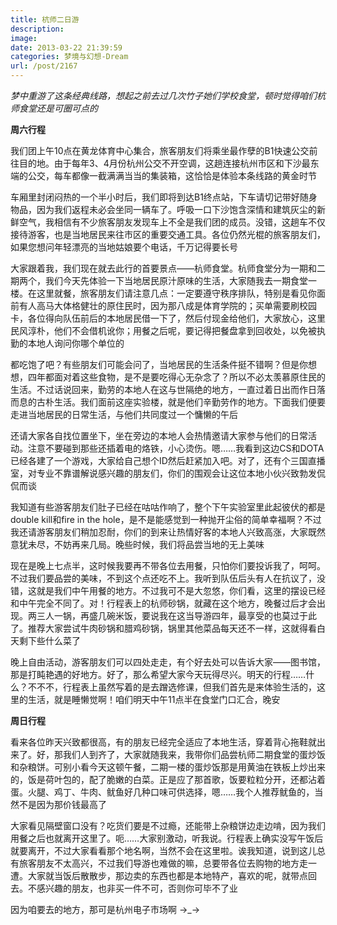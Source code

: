 ```yaml
---
title: 杭师二日游
description: 
image: 
date: 2013-03-22 21:39:59
categories: 梦境与幻想-Dream
url: /post/2167
---
```


_梦中重游了这条经典线路，想起之前去过几次竹子她们学校食堂，顿时觉得咱们杭师食堂还是可圈可点的_

**周六行程**

我们团上午10点在黄龙体育中心集合，旅客朋友们将乘坐最作孽的B1快速公交前往目的地。由于每年3、4月份杭州公交不开空调，这趟连接杭州市区和下沙最东端的公交，每车都像一截满满当当的集装箱，这恰恰是体验本条线路的黄金时节

车厢里封闭闷热的一个半小时后，我们即将到达B1终点站，下车请切记带好随身物品，因为我们返程未必会坐同一辆车了。呼吸一口下沙饱含深情和建筑灰尘的新鲜空气，我相信有不少旅客朋友发现车上不全是我们团的成员。没错，这趟车不仅接待游客，也是当地居民来往市区的重要交通工具。各位仍然光棍的旅客朋友们，如果您想问年轻漂亮的当地姑娘要个电话，千万记得要长号

大家跟着我，我们现在就去此行的首要景点——杭师食堂。杭师食堂分为一期和二期两个，我们今天先体验一下当地居民原汁原味的生活，大家随我去一期食堂一楼。在这里就餐，旅客朋友们请注意几点：一定要遵守秩序排队，特别是看见你面前有人高马大体格健壮的原住民时，因为那八成是体育学院的；买单需要刷校园卡，各位得向队伍前后的本地居民借一下了，然后付现金给他们，大家放心，这里民风淳朴，他们不会借机讹你；用餐之后呢，要记得把餐盘拿到回收处，以免被执勤的本地人询问你哪个单位的

都吃饱了吧？有些朋友们可能会问了，当地居民的生活条件挺不错啊？但是你想想，四年都面对着这些食物，是不是要吃得心无杂念了？所以不必太羡慕原住民的生活。不过话说回来，勤劳的本地人在这与世隔绝的地方，一直过着日出而作日落而息的古朴生活。我们面前这座实验楼，就是他们辛勤劳作的地方。下面我们便要走进当地居民的日常生活，与他们共同度过一个慵懒的午后

还请大家各自找位置坐下，坐在旁边的本地人会热情邀请大家参与他们的日常活动。注意不要碰到那些还插着电的烙铁，小心烫伤。嗯……我看到这边CS和DOTA已经各建了一个游戏，大家给自己想个ID然后赶紧加入吧。对了，还有个三国直播室，对专业不靠谱解说感兴趣的朋友们，你们的围观会让这位本地小伙兴致勃发侃侃而谈

我知道有些游客朋友们肚子已经在咕咕作响了，整个下午实验室里此起彼伏的都是double kill和fire in the hole，是不是能感觉到一种抛开尘俗的简单幸福啊？不过我还请游客朋友们稍加忍耐，你们的到来让热情好客的本地人兴致高涨，大家既然意犹未尽，不妨再来几局。晚些时候，我们将品尝当地的无上美味

现在是晚上七点半，这时候我要再不带各位去用餐，只怕你们要投诉我了，呵呵。不过我们要品尝的美味，不到这个点还吃不上。我听到队伍后头有人在抗议了，没错，这就是我们中午用餐的地方。不过我可不是大忽悠，你们看，这里的摆设已经和中午完全不同了。对！行程表上的杭师砂锅，就藏在这个地方，晚餐过后才会出现。两三人一锅，再盛几碗米饭，要说我在这当导游四年，最享受的也莫过于此了。推荐大家尝试牛肉砂锅和腊鸡砂锅，锅里其他菜品每天还不一样，这就得看白天剩下些什么菜了

晚上自由活动，游客朋友们可以四处走走，有个好去处可以告诉大家——图书馆，那是打盹艳遇的好地方。好了，那么希望大家今天玩得尽兴。明天的行程……什么？不不不，行程表上虽然写着的是去蹭选修课，但我们首先是来体验生活的，这里的生活，就是睡懒觉啊！咱们明天中午11点半在食堂门口汇合，晚安

**周日行程**

看来各位昨天兴致都很高，有的朋友已经完全适应了本地生活，穿着背心拖鞋就出来了。好，那我们人到齐了，大家就随我来，我带你们品尝杭师二期食堂的蛋炒饭和杂粮饼。可别小看今天这顿午餐，二期一楼的蛋炒饭那是用黄油在铁板上炒出来的，饭是荷叶包的，配了脆嫩的白菜。正是应了那首歌，饭要粒粒分开，还都沾着蛋。火腿、鸡丁、牛肉、鱿鱼好几种口味可供选择，嗯……我个人推荐鱿鱼的，当然不是因为那价钱最高了

大家看见隔壁窗口没有？吃货们要是不过瘾，还能带上杂粮饼边走边啃，因为我们用餐之后也就离开这里了。呃……大家别激动，听我说。行程表上确实没写午饭后就要离开，不过大家看看那个地名啊，当然不会在这里啦。诶我知道，说到这儿总有旅客朋友不太高兴，不过我们导游也难做的嘛，总要带各位去购物的地方走一遭。大家就当饭后散散步，那边卖的东西也都是本地特产，喜欢的呢，就带点回去。不感兴趣的朋友，也非买一件不可，否则你可毕不了业

因为咱要去的地方，那可是杭州电子市场啊  →_→